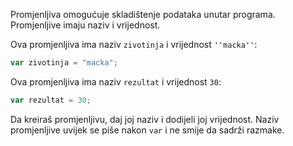 Promjenljiva omogućuje skladištenje podataka unutar programa. Promjenljive imaju naziv i vrijednost.

Ova promjenljiva ima naziv `zivotinja` i vrijednost `''macka''`:

```javascript
var zivotinja = "macka";
```

Ova promjenljiva ima naziv `rezultat` i vrijednost `30`:

```javascript
var rezultat = 30;
```

Da kreiraš promjenljivu, daj joj naziv i dodijeli joj vrijednost. Naziv promjenljive uvijek se piše nakon `var` i ne smije da sadrži razmake.